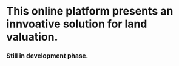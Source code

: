 # This online platform presents an innvoative solution for land valuation. 
### Still in development phase.
